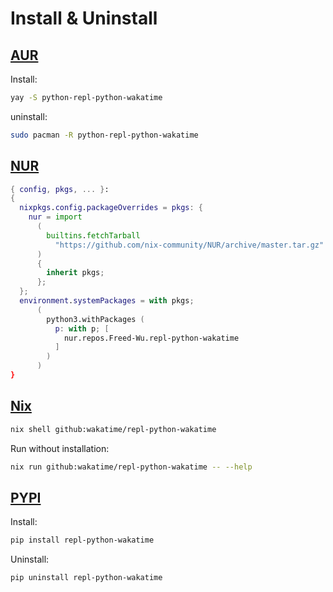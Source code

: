# Install & Uninstall

## [AUR](https://aur.archlinux.org/packages/python-repl-python-wakatime)

Install:

```sh
yay -S python-repl-python-wakatime
```

uninstall:

```sh
sudo pacman -R python-repl-python-wakatime
```

## [NUR](https://nur.nix-community.org/repos/freed-wu)

```nix
{ config, pkgs, ... }:
{
  nixpkgs.config.packageOverrides = pkgs: {
    nur = import
      (
        builtins.fetchTarball
          "https://github.com/nix-community/NUR/archive/master.tar.gz"
      )
      {
        inherit pkgs;
      };
  };
  environment.systemPackages = with pkgs;
      (
        python3.withPackages (
          p: with p; [
            nur.repos.Freed-Wu.repl-python-wakatime
          ]
        )
      )
}
```

## [Nix](https://nixos.org)

```sh
nix shell github:wakatime/repl-python-wakatime
```

Run without installation:

```sh
nix run github:wakatime/repl-python-wakatime -- --help
```

## [PYPI](https://pypi.org/project/repl-python-wakatime)

Install:

```sh
pip install repl-python-wakatime
```

Uninstall:

```sh
pip uninstall repl-python-wakatime
```
